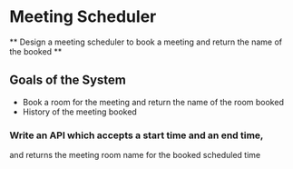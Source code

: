 # Meeting Scheduler 

** Design a meeting scheduler to book a meeting and return
the name of the booked ** 

## Goals of the System 

- Book a room for the meeting and return the name of the room
booked 
- History of the meeting booked 


### Write an API which accepts a start time and an end time,
and returns the meeting room name for the booked scheduled
time
